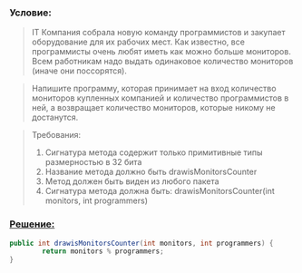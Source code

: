### Условие:
>IT Компания собрала новую команду программистов и закупает оборудование для их рабочих мест.
Как известно, все программисты очень любят иметь как можно больше мониторов. Всем работникам надо выдать одинаковое количество мониторов (иначе они поссорятся).

>Напишите программу, которая принимает на вход количество мониторов купленных компанией и количество программистов в ней, а возвращает количество мониторов, которые никому не достанутся.

>Требования:
>1) Сигнатура метода содержит только примитивные типы размерностью в 32 бита
>2) Название метода должно быть drawisMonitorsCounter
>3) Метод должен быть виден из любого пакета
>4) Сигнатура метода должна быть: drawisMonitorsCounter(int monitors, int programmers)

### [Решение:](Solution.java)
```java
public int drawisMonitorsCounter(int monitors, int programmers) {
        return monitors % programmers;
}
```